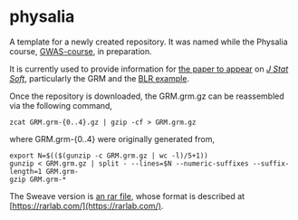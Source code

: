 # physalia

A template for a newly created repository. It was named while the Physalia course, [GWAS-course](https://github.com/jinghuazhao/GWAS-course), in preparation.

It is currently used to provide information for [the paper to appear](2367.zip) on [*J Stat Soft*](https://www.jstatsoft.org/index), particularly the GRM and the [BLR example](BLR.zip).

Once the repository is downloaded, the GRM.grm.gz can be reassembled via the following command,
```
zcat GRM.grm-{0..4}.gz | gzip -cf > GRM.grm.gz
```
where GRM.grm-{0..4} were originally generated from,
```
export N=$(($(gunzip -c GRM.grm.gz | wc -l)/5+1))
gunzip < GRM.grm.gz | split - --lines=$N --numeric-suffixes --suffix-length=1 GRM.grm-
gzip GRM.grm-*
```

The Sweave version is [an rar file](jss2367.rar), whose format is described at [https://rarlab.com/](https://rarlab.com/).
